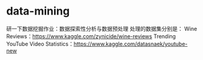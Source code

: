 # data-mining
研一下数据挖掘作业：数据探索性分析与数据预处理
处理的数据集分别是：
Wine Reviews：https://www.kaggle.com/zynicide/wine-reviews
Trending YouTube Video Statistics：https://www.kaggle.com/datasnaek/youtube-new
